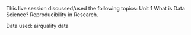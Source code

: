 This live session discussed/used the following topics:
Unit 1 What is Data Science? Reproducibility in Research.

Data used: airquality data

